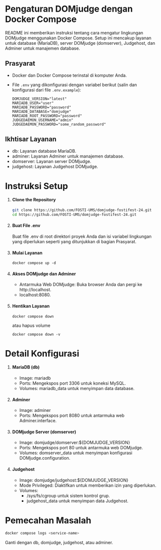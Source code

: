 # Pengaturan DOMjudge dengan Docker Compose

README ini memberikan instruksi tentang cara mengatur lingkungan DOMjudge menggunakan Docker Compose. Setup ini mencakup layanan untuk database (MariaDB), server DOMjudge (domserver), Judgehost, dan Adminer untuk manajemen database.

## Prasyarat

- Docker dan Docker Compose terinstal di komputer Anda.
- File `.env` yang dikonfigurasi dengan variabel berikut (salin dan konfigurasi dari file `.env.example`):

  ```env
  DOMJUDGE_VERSION="latest"
  MARIADB_USER="user"
  MARIADB_PASSWORD="password"
  MARIADB_DATABASE="domjudge"
  MARIADB_ROOT_PASSWORD="password"
  JUDGEDAEMON_USERNAME="admin"
  JUDGEDAEMON_PASSWORD="some_random_password"
  ```

## Ikhtisar Layanan

- db: Layanan database MariaDB.
- adminer: Layanan Adminer untuk manajemen database.
- domserver: Layanan server DOMjudge.
- judgehost: Layanan Judgehost DOMjudge.

# Instruksi Setup

1. #### Clone the Repository

   ```sh
   git clone https://github.com/FOSTI-UMS/domjudge-fostifest-24.git
   cd https://github.com/FOSTI-UMS/domjudge-fostifest-24.git
   ```
2. #### Buat File .env
    Buat file .env di root direktori proyek Anda dan isi variabel lingkungan yang diperlukan seperti yang ditunjukkan di bagian Prasyarat.
3. #### Mulai Layanan
   ```
   docker compose up -d
   ```
4. #### Akses DOMjudge dan Adminer
    - Antarmuka Web DOMjudge: Buka browser Anda dan pergi ke http://localhost.
    - localhost:8080.
5. #### Hentikan Layanan
   ```
   docker compose down
   ```

   atau hapus volume

   ```
   docker compose down -v
   ```

# Detail Konfigurasi

1.  #### MariaDB (db)
    - Image: mariadb
    - Ports: Mengekspos port 3306 untuk koneksi MySQL.
    - Volumes: mariadb_data untuk menyimpan data database.
2.  #### Adminer
    - Image: adminer
    - Ports: Mengekspos port 8080 untuk antarmuka web Adminer.interface.
3.  #### DOMjudge Server (domserver)
    - Image: domjudge/domserver:${DOMJUDGE_VERSION}
    - Ports: Mengekspos port 80 untuk antarmuka web DOMjudge.
    - Volumes: domserver_data untuk menyimpan konfigurasi DOMjudge.configuration.
4.  #### Judgehost
    - Image: domjudge/judgehost:${DOMJUDGE_VERSION}
    - Mode Privileged: Diaktifkan untuk memberikan izin yang diperlukan.
    - Volumes:
        - /sys/fs/cgroup untuk sistem kontrol grup.
        - judgehost_data untuk menyimpan data Judgehost.

# Pemecahan Masalah

```sh
docker compose logs <service-name>
```
Ganti <service-name> dengan db, domjudge, judgehost, atau adminer.


